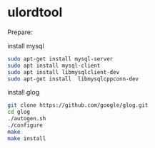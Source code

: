 # ulordtool

Prepare:

install mysql
```bash
sudo apt-get install mysql-server
sudo apt install mysql-client
sudo apt install libmysqlclient-dev
sudo apt-get install  libmysqlcppconn-dev
```

install glog
```bash
git clone https://github.com/google/glog.git
cd glog
./autogen.sh
./configure
make
make install
```